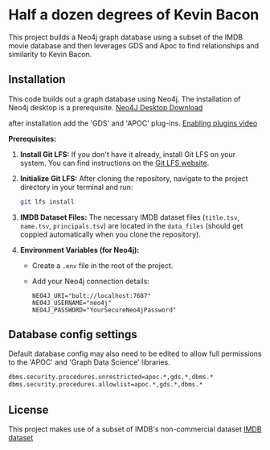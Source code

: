 # Half a dozen degrees of Kevin Bacon

This project builds a Neo4j graph database using a subset of the IMDB movie database and then leverages GDS and Apoc to find relationships and similarity to Kevin Bacon.

## Installation

This code builds out a graph database using Neo4j.  The installation of Neo4j desktop is a prerequisite. [Neo4J Desktop Download](https://neo4j.com/product/developer-tools/)

after installation add the 'GDS' and 'APOC' plug-ins. [Enabling plugins video](https://www.youtube.com/watch?v=b1Yr2nHNS4M)

**Prerequisites:**

1.  **Install Git LFS:** If you don't have it already, install Git LFS on your system. You can find instructions on the [Git LFS website](https://git-lfs.com/).

2.  **Initialize Git LFS:** After cloning the repository, navigate to the project directory in your terminal and run:
    ```bash
    git lfs install
    ```

3.  **IMDB Dataset Files:** The necessary IMDB dataset files (`title.tsv`, `name.tsv`, `principals.tsv`) are located in the `data_files` (should get coppied automatically when you clone the repository).

4.  **Environment Variables (for Neo4j):**

    * Create a `.env` file in the root of the project.
    * Add your Neo4j connection details:

        ```
        NEO4J_URI="bolt://localhost:7687"
        NEO4J_USERNAME="neo4j"
        NEO4J_PASSWORD="YourSecureNeo4jPassword"
        ```


## Database config settings
Default database config may also need to be edited to allow full permissions to the 'APOC' and 'Graph Data Science' libraries.
```bash
dbms.security.procedures.unrestricted=apoc.*,gds.*,dbms.*
dbms.security.procedures.allowlist=apoc.*,gds.*,dbms.*
```


## License
This project makes use of a subset of IMDB's non-commercial dataset
[IMDB dataset](https://developer.imdb.com/non-commercial-datasets/)